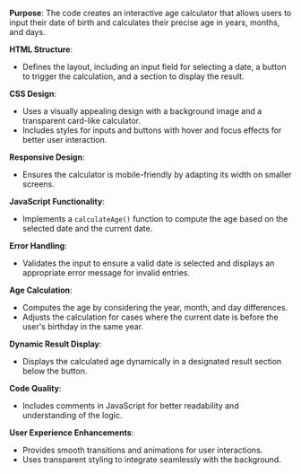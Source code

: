 

 **Purpose**: The code creates an interactive age calculator that allows users to input their date of birth and calculates their precise age in years, months, and days.

**HTML Structure**: 
   - Defines the layout, including an input field for selecting a date, a button to trigger the calculation, and a section to display the result.

 **CSS Design**: 
   - Uses a visually appealing design with a background image and a transparent card-like calculator.
   - Includes styles for inputs and buttons with hover and focus effects for better user interaction.

 **Responsive Design**: 
   - Ensures the calculator is mobile-friendly by adapting its width on smaller screens.

 **JavaScript Functionality**:
   - Implements a `calculateAge()` function to compute the age based on the selected date and the current date.

 **Error Handling**:
   - Validates the input to ensure a valid date is selected and displays an appropriate error message for invalid entries.

 **Age Calculation**:
   - Computes the age by considering the year, month, and day differences.
   - Adjusts the calculation for cases where the current date is before the user's birthday in the same year.

 **Dynamic Result Display**:
   - Displays the calculated age dynamically in a designated result section below the button.

 **Code Quality**:
   - Includes comments in JavaScript for better readability and understanding of the logic.

 **User Experience Enhancements**:
   - Provides smooth transitions and animations for user interactions.
   - Uses transparent styling to integrate seamlessly with the background.
